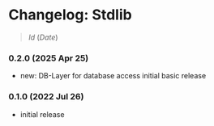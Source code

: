 # Changelog: Stdlib

> $Id$ ($Date$)

### 0.2.0 (2025 Apr 25)

- new: DB-Layer for database access initial basic release

### 0.1.0 (2022 Jul 26)

- initial release